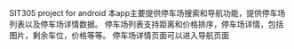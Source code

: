 SIT305 project for android
本app主要提供停车场搜索和导航功能，提供停车场列表以及停车场详情数据。
停车场列表支持距离和价格排序，停车场详情，包括图片，剩余车位，价格等等。
停车场详情页面可以进入导航页面